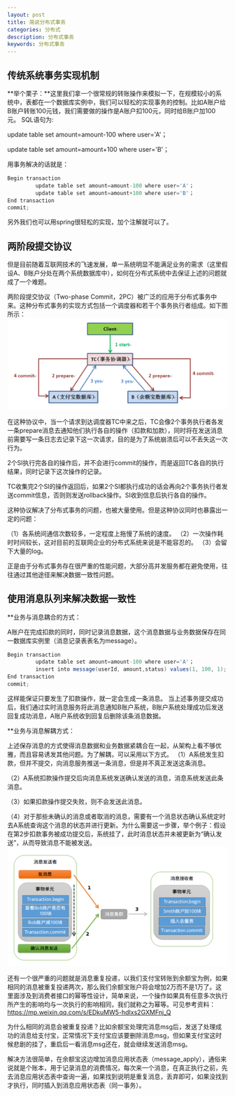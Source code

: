 ```yaml
---
layout: post
title: 简说分布式事务
categories: 分布式
description: 分布式事务
keywords: 分布式事务
---
```


## 传统系统事务实现机制

**举个栗子：**这里我们拿一个很常规的转账操作来模拟一下，在规模较小的系统中，表都在一个数据库实例中，我们可以轻松的实现事务的控制。比如A账户给B账户转账100元钱，我们需要做的操作是A账户扣100元，同时给B账户加100元。
SQL语句为:

update table set amount=amount-100 where user='A'；

update table set amount=amount+100 where user='B'；

用事务解决的话就是：

```java
Begin transaction
         update table set amount=amount-100 where user='A'；
         update table set amount=amount+100 where user='B'；
End transaction
commit;
```
另外我们也可以用spring很轻松的实现，加个注解就可以了。

## 两阶段提交协议 
但是目前随着互联网技术的飞速发展，单一系统明显不能满足业务的需求（这里假设A、B账户分处在两个系统数据库中），如何在分布式系统中去保证上述的问题就成了一个难题。

两阶段提交协议（Two-phase Commit，2PC）被广泛的应用于分布式事务中来。这种分布式事务的实现方式包括一个调度器和若干个事务执行者组成。如下图所示：
![](/images/transation1.png)

在这种协议中，当一个请求到达调度器TC中来之后，TC会像2个事务执行者各发一条prepare消息去通知他们执行各自的操作（扣款和加款），同时将在发送消息前需要写一条日志去记录下这一次请求，目的是为了系统崩溃后可以不丢失这一次行为。

2个SI执行完各自的操作后，并不会进行commit的操作，而是返回TC各自的执行结果，同时记录下这次操作的记录。
	
TC收集完2个SI的操作返回后，如果2个SI都执行成功的话会再向2个事务执行者发送commit信息，否则则发送rollback操作。SI收到信息后执行各自的操作。
	
这种协议解决了分布式事务的问题，也被大量使用。但是这种协议同时也暴露出一定的问题：
	
（1）各系统间通信次数较多，一定程度上拖慢了系统的速度。
（2）一次操作耗时时间较长，这对目前的互联网企业的分布式系统来说是不能容忍的。
（3）会留下大量的log。

正是由于分布式事务存在很严重的性能问题，大部分高并发服务都在避免使用，往往通过其他途径来解决数据一致性问题。

## 使用消息队列来解决数据一致性

**业务与消息耦合的方式：

A账户在完成扣款的同时，同时记录消息数据，这个消息数据与业务数据保存在同一数据库实例里（消息记录表表名为message）。
```java
Begin transaction
         update table set amount=amount-100 where user='A'；
         insert into message(userId, amount,status) values(1, 100, 1);
End transaction
commit;
```

这样能保证只要发生了扣款操作，就一定会生成一条消息。
当上述事务提交成功后，我们通过实时消息服务将此消息通知B账户系统，B账户系统处理成功后发送回复成功消息，A账户系统收到回复后删除该条消息数据。

**业务与消息解耦方式：

上述保存消息的方式使得消息数据和业务数据紧耦合在一起，从架构上看不够优雅，而且容易诱发其他问题。为了解耦，可以采用以下方式。
（1）A系统发生扣款，但并不提交，向消息服务推送一条消息，但是并不真正发送这条消息。

（2）A系统扣款操作提交后向消息系统发送确认发送的消息，消息系统发送此条消息。

（3）如果扣款操作提交失败，则不会发送此消息。

（4）对于那些未确认的消息或者取消的消息，需要有一个消息状态确认系统定时去A系统查询这个消息的状态并进行更新。为什么需要这一步骤，举个例子：假设在第2步扣款事务被成功提交后，系统挂了，此时消息状态并未被更新为“确认发送”，从而导致消息不能被发送。
![](/images/transation2.png)

还有一个很严重的问题就是消息重复投递，以我们支付宝转账到余额宝为例，如果相同的消息被重复投递两次，那么我们余额宝账户将会增加2万而不是1万了。这里面涉及到消费者接口的幂等性设计，简单来说，一个操作如果具有任意多次执行所产生的影响均与一次执行的影响相同，我们就称之为幂等。可见参考资料：https://mp.weixin.qq.com/s/EDkuMW5-hdIxs2GXMFnj_Q

为什么相同的消息会被重复投递？比如余额宝处理完消息msg后，发送了处理成功的消息给支付宝，正常情况下支付宝应该要删除消息msg，但如果支付宝这时候悲剧的挂了，重启后一看消息msg还在，就会继续发送消息msg。

解决方法很简单，在余额宝这边增加消息应用状态表（message_apply），通俗来说就是个账本，用于记录消息的消费情况，每次来一个消息，在真正执行之前，先去消息应用状态表中查询一遍，如果找到说明是重复消息，丢弃即可，如果没找到才执行，同时插入到消息应用状态表（同一事务）。